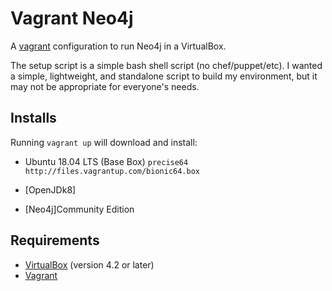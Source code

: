 # Vagrant Neo4j

A [vagrant](http://vagrantup.com) configuration to run Neo4j in a VirtualBox.

The setup script is a simple bash shell script (no chef/puppet/etc). I wanted a simple, lightweight, and standalone script to build my environment, but it may not be appropriate for everyone's needs.

## Installs

Running `vagrant up` will download and install:

* Ubuntu 18.04 LTS (Base Box) `precise64 http://files.vagrantup.com/bionic64.box`

* [OpenJDk8]
* [Neo4j]Community Edition

## Requirements

* [VirtualBox](https://www.virtualbox.org/) (version 4.2 or later)
* [Vagrant](http://www.vagrantup.com/)
